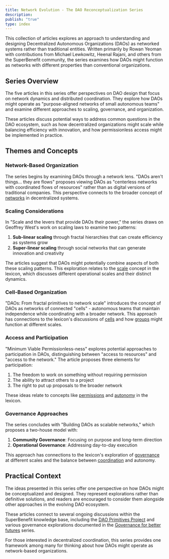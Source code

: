```yaml
---
title: Network Evolution - The DAO Reconceptualization Series
description: 
publish: "true"
type: index
---
```


This collection of articles explores an approach to understanding and designing Decentralized Autonomous Organizations (DAOs) as networked systems rather than traditional entities. Written primarily by Rowan Yeoman with contributions from Michael Lewkowitz, Heenal Rajani, and others from the SuperBenefit community, the series examines how DAOs might function as networks with different properties than conventional organizations.

## Series Overview

The five articles in this series offer perspectives on DAO design that focus on network dynamics and distributed coordination. They explore how DAOs might operate as "purpose-aligned networks of small autonomous teams" and examine different approaches to scaling, governance, and organization.

These articles discuss potential ways to address common questions in the DAO ecosystem, such as how decentralized organizations might scale while balancing efficiency with innovation, and how permissionless access might be implemented in practice.


## Themes and Concepts

### Network-Based Organization

The series begins by examining DAOs through a network lens. "DAOs aren't things... they are flows" proposes viewing DAOs as "centerless networks with coordinated flows of resources" rather than as digital versions of traditional companies. This perspective connects to the broader concept of [networks](tags/networks.md) in decentralized systems.

### Scaling Considerations

In "Scale and the levers that provide DAOs their power," the series draws on Geoffrey West's work on scaling laws to examine two patterns:

1. **Sub-linear scaling** through fractal hierarchies that can create efficiency as systems grow
2. **Super-linear scaling** through social networks that can generate innovation and creativity

The articles suggest that DAOs might potentially combine aspects of both these scaling patterns. This exploration relates to the [scale](tags/scale.md) concept in the lexicon, which discusses different operational scales and their distinct dynamics.

### Cell-Based Organization

"DAOs: From fractal primitives to network scale" introduces the concept of DAOs as networks of connected "cells" - autonomous teams that maintain independence while coordinating with a broader network. This approach has connections to the lexicon's discussions of [cells](notes/archive/clarity/Tags/cells.md) and how [groups](tags/groups.md) might function at different scales.

### Access and Participation

"Minimum Viable Permissionless-ness" explores potential approaches to participation in DAOs, distinguishing between "access to resources" and "access to the network." The article proposes three elements for participation:

1. The freedom to work on something without requiring permission
2. The ability to attract others to a project
3. The right to put up proposals to the broader network

These ideas relate to concepts like [permissions](tags/permissions.md) and [autonomy](tags/autonomy.md) in the lexicon.

### Governance Approaches

The series concludes with "Building DAOs as scalable networks," which proposes a two-house model with:

1. **Community Governance**: Focusing on purpose and long-term direction
2. **Operational Governance**: Addressing day-to-day execution

This approach has connections to the lexicon's exploration of [governance](tags/governance.md) at different scales and the balance between [coordination](tags/coordination.md) and autonomy.

## Practical Context

The ideas presented in this series offer one perspective on how DAOs might be conceptualized and designed. They represent explorations rather than definitive solutions, and readers are encouraged to consider them alongside other approaches in the evolving DAO ecosystem.

These articles connect to several ongoing discussions within the SuperBenefit knowledge base, including the [DAO Primitives Project](artifacts/guides/dao-primitives-framework/dao-primitives-framework.md) and various governance explorations documented in the [Governance for better futures](artifacts/articles/governance-for-better-futures/governance-for-better-futures.md) series.

For those interested in decentralized coordination, this series provides one framework among many for thinking about how DAOs might operate as network-based organizations.

